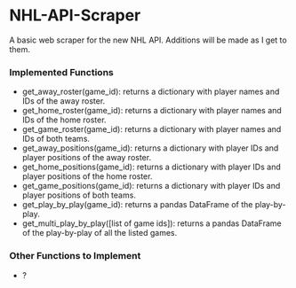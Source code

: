 # NHL-API-Scraper

A basic web scraper for the new NHL API. Additions will be made as I get to them.

### Implemented Functions
- get_away_roster(game_id): returns a dictionary with player names and IDs of the away roster.
- get_home_roster(game_id): returns a dictionary with player names and IDs of the home roster.
- get_game_roster(game_id): returns a dictionary with player names and IDs of both teams.
- get_away_positions(game_id): returns a dictionary with player IDs and player positions of the away roster.
- get_home_positions(game_id): returns a dictionary with player IDs and player positions of the home roster.
- get_game_positions(game_id): returns a dictionary with player IDs and player positions of both teams.
- get_play_by_play(game_id): returns a pandas DataFrame of the play-by-play.
- get_multi_play_by_play([list of game ids]): returns a pandas DataFrame of the play-by-play of all the listed games.

### Other Functions to Implement
- ?
